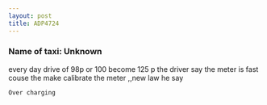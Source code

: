 ```yaml
---
layout: post
title: ADP4724
---
```


### Name of taxi: Unknown

every day drive of 98p or 100 become 125 p the driver say the meter is fast couse the make calibrate the meter ,,new law he say

```Over charging```
